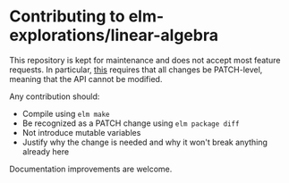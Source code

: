 # Contributing to elm-explorations/linear-algebra

This repository is kept for maintenance and does not accept most feature requests. In particular,
[this](https://github.com/elm/package.elm-lang.org/issues/149#issuecomment-171068020) requires that all
changes be PATCH-level, meaning that the API cannot be modified.

Any contribution should:
* Compile using `elm make`
* Be recognized as a PATCH change using `elm package diff`
* Not introduce mutable variables
* Justify why the change is needed and why it won't break anything already here

Documentation improvements are welcome.
